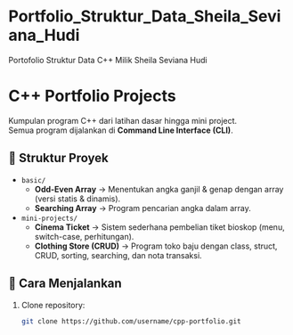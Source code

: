 # Portfolio_Struktur_Data_Sheila_Seviana_Hudi
Portofolio Struktur Data C++ Milik Sheila Seviana Hudi 

# C++ Portfolio Projects

Kumpulan program C++ dari latihan dasar hingga mini project.  
Semua program dijalankan di **Command Line Interface (CLI)**.  

## 📂 Struktur Proyek
- `basic/`
  - **Odd-Even Array** → Menentukan angka ganjil & genap dengan array (versi statis & dinamis).
  - **Searching Array** → Program pencarian angka dalam array.
- `mini-projects/`
  - **Cinema Ticket** → Sistem sederhana pembelian tiket bioskop (menu, switch-case, perhitungan).
  - **Clothing Store (CRUD)** → Program toko baju dengan class, struct, CRUD, sorting, searching, dan nota transaksi.

## 🚀 Cara Menjalankan
1. Clone repository:
   ```bash
   git clone https://github.com/username/cpp-portfolio.git

